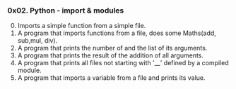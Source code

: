 ### 0x02. Python - import & modules

0. Imports a simple function from a simple file.
1. A program that imports functions from a file, does some Maths(add, sub,mul, div).
2. A program that prints the number of and the list of its arguments.
3. A program that prints the result of the addition of all arguments.
4. A program that prints all files not starting with '__' defined by a compiled module.
5. A program that imports a variable from a file and prints its value.
